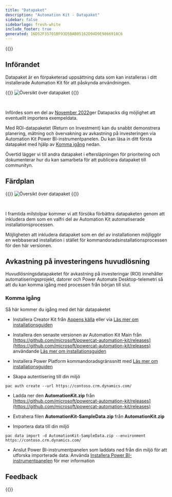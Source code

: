 ```yaml
---
title: "Datapaket"
description: "Automation Kit - Datapaket"
sidebar: false
sidebarlogo: fresh-white
include_footer: true
generated: 16D52F35701BF93D5BAB05162D94D9E9866918C6
---
```


{{<toc>}}

## Införandet

Datapaket är en förpaketerad uppsättning data som kan installeras i ditt installerade Automation Kit för att påskynda användningen.

{{<border>}}
![Översikt över datapaket](https://powercat-automation-kit.azureedge.net/releases/november-2022/DataPacks.svg)
{{</border>}}

<br/>

Infördes som en del av [November 2022](/sv/releases/november-2022)ger Datapacks dig möjlighet att eventuellt importera exempeldata.

Med ROI-datapaketet (Return on Investment) kan du snabbt demonstrera planering, mätning och övervakning av avkastning på investeringen via Automation Kit Power BI-instrumentpanelen. Du kan läsa in ditt första datapaket med hjälp av [Komma igång](/sv#getting-started) nedan.

Övertid lägger vi till andra datapaket i eftersläpningen för prioritering och dokumenterar hur du kan samarbeta för att publicera datapaket till communityn.

## Färdplan

{{<border>}}
![Översikt över datapaket](https://powercat-automation-kit.azureedge.net/releases/november-2022/DataPacks-WhatsNext.svg?v=1)
{{</border>}}

<br/>

I framtida milstolpar kommer vi att försöka förbättra datapaketen genom att inkludera dem som en valfri del av Automation Kit automatiserade installationsprocessen.

Möjligheten att inkludera datapaket som en del av installationen möjliggör en webbaserad installation i stället för kommandoradsinstallationsprocessen för den här versionen.

## Avkastning på investeringens huvudlösning

Huvudlösningsdatapaketet för avkastning på investeringar (ROI) innehåller automatiseringsprojekt, datorer och Power Automate Desktop-telemetri så att du kan komma igång med processen från början till slut.

### Komma igång

Så här kommer du igång med det här datapaketet

- Installera Creator Kit från [Appens källa](https://appsource.microsoft.com/product/dynamics-365/microsoftpowercatarch.creatorkit1) eller via [Läs mer om installationsguiden](https://learn.microsoft.com/power-platform/guidance/creator-kit/setup)

- Installera den senaste versionen av Automation Kit Main från [https://github.com/microsoft/powercat-automation-kit/releases](https://github.com/microsoft/powercat-automation-kit/releases) användande [Läs mer om installationsguiden](https://learn.microsoft.com/power-automate/guidance/automation-kit/setup/main)

- Installera Power Platform kommandoradsgränssnitt med [Läs mer om installationsguiden](https://learn.microsoft.com/power-platform/developer/cli/introduction)

- Skapa autentisering till din miljö

```pwsh
pac auth create --url https://contoso.crm.dynamics.com/
```

- Ladda ner den **AutomationKit.zip** från [https://github.com/microsoft/powercat-automation-kit/releases](https://github.com/microsoft/powercat-automation-kit/releases)

- Extrahera filen **AutomationKit-SampleData.zip** från **AutomationKit.zip**

- Importera data till din miljö

```pwsh
pac data import -d AutomationKit-SampleData.zip --environment https://contoso.crm.dynamics.com/ 
```

- Anslut Power BI-instrumentpanelen som laddats ned från din miljö för att utforska importerade data. Använda [Installera Power BI-instrumentpanelen](/sv/get-started/install-powerbi-dashboard) för mer information

## Feedback

{{<questions name="/content/sv/features/datapacks.json" completed="Tack för att du ger feedback" showNavigationButtons="false" locale="sv">}}
